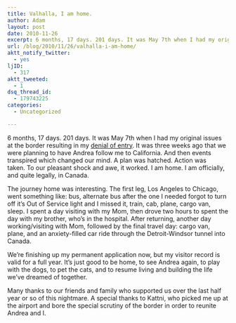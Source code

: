 ```yaml
---
title: Valhalla, I am home.
author: Adam
layout: post
date: 2010-11-26
excerpt: 6 months, 17 days. 201 days. It was May 7th when I had my original issues at the border resulting in my denial of entry. It was three weeks ago that we were planning to have Andrea follow me to California. And then events transpired which changed our mind. A plan was hatched. Action was taken. To our pleasant shock and awe, it worked. I am home. I am officially, and quite legally, in Canada.
url: /blog/2010/11/26/valhalla-i-am-home/
aktt_notify_twitter:
  - yes
ljID:
  - 317
aktt_tweeted:
  - 1
dsq_thread_id:
  - 179743225
categories:
  - Uncategorized

---
```

6 months, 17 days. 201 days. It was May 7th when I had my original issues at the border resulting in my [denial of entry](1). It was three weeks ago that we were planning to have Andrea follow me to California. And then events transpired which changed our mind. A plan was hatched. Action was taken. To our pleasant shock and awe, it worked. I am home. I am officially, and quite legally, in Canada.

The journey home was interesting. The first leg, Los Angeles to Chicago, went something like: bus, alternate bus after the one I needed forgot to turn off it&#8217;s Out of Service light and I missed it, train, cab, plane, cargo van, sleep. I spent a day visiting with my Mom, then drove two hours to spent the day with my brother, who&#8217;s in the hospital. After returning, another day working/visiting with Mom, followed by the final travel day: cargo van, plane, and an anxiety-filled car ride through the Detroit-Windsor tunnel into Canada.

We&#8217;re finishing up my permanent application now, but my visitor record is valid for a full year. It&#8217;s just good to be home, to see Andrea again, to play with the dogs, to pet the cats, and to resume living and building the life we&#8217;ve dreamed of together.

Many thanks to our friends and family who supported us over the last half year or so of this nightmare. A special thanks to Kattni, who picked me up at the airport and bore the special scrutiny of the border in order to reunite Andrea and I.

 [1]: http://www.adamisrael.com/blog/2010/05/08/to-fight-the-horde-sing-and-cry-valhalla-i-am-coming/
